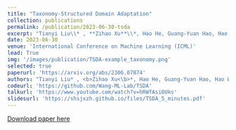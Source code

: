 ```yaml
---
title: "Taxonomy-Structured Domain Adaptation"
collection: publications
permalink: /publication/2023-06-30-tsda
excerpt: "Tianyi Liu\\* , **Zihao Xu**\\*, Hao He, Guang-Yuan Hao, Hao Wang. <br> [[pdf]](https://arxiv.org/abs/2306.07874) [[code and data]](https://github.com/Wang-ML-Lab/TSDA) [[talk]](https://www.youtube.com/watch?v=hRWfAsi0Uks) [[slides]](https://shsjxzh.github.io/files/TSDA_5_minutes.pdf) <br>"
date: 2023-06-30
venue: 'International Conference on Machine Learning (ICML)'
lead: True
img: '/images/publication/TSDA-example_taxonomy.png'
selected: true
paperurl: 'https://arxiv.org/abs/2306.07874'
authors: "Tianyi Liu* , <b>Zihao Xu<\b>*, Hao He, Guang-Yuan Hao, Hao Wang"
codeurl: 'https://github.com/Wang-ML-Lab/TSDA'
talkurl: 'https://www.youtube.com/watch?v=hRWfAsi0Uks'
slidesurl: 'https://shsjxzh.github.io/files/TSDA_5_minutes.pdf'
---
```


<a href='https://arxiv.org/abs/2306.07874'>Download paper here</a>